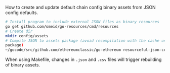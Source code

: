 How to create and update default chain config binary assets from JSON config
defaults.

```bash
# Install program to include external JSON files as binary resources
go get github.com/omeid/go-resources/cmd/resources
# Create dir
mkdir config/assets
# Compile JSON to assets package (avoid recompilation with the cache using
package)
~/gocode/src/github.com/ethereumclassic/go-ethereum resourceful-json-configs *% ⟠ resources -fmt -declare -var=DEFAULTS -package=assets -output=core/assets/assets.go core/config/*.json core/config/*.csv
```

When using Makefile, changes in `.json` and `.csv` files will trigger rebuilding of binary assets.
